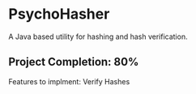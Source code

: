 # PsychoHasher
A Java based utility for hashing and hash verification.

## Project Completion: 80%

Features to implment: Verify Hashes
